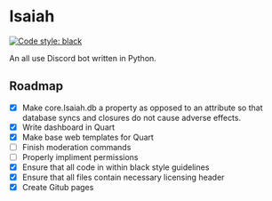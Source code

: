 # Isaiah

[![Code style: black](https://img.shields.io/badge/code%20style-black-000000.svg)](https://github.com/psf/black)

An all use Discord bot written in Python.


## Roadmap

- [X] Make core.Isaiah.db a property as opposed to an attribute so that database syncs and closures do not cause adverse effects.
- [X] Write dashboard in Quart
- [X] Make base web templates for Quart
- [ ] Finish moderation commands
- [ ] Properly impliment permissions
- [X] Ensure that all code in within black style guidelines
- [X] Ensure that all files contain necessary licensing header
- [X] Create Gitub pages
